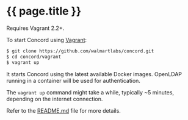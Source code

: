 # {{ page.title }}

Requires Vagrant 2.2+.

To start Concord using [Vagrant](https://www.vagrantup.com/):

```bash
$ git clone https://github.com/walmartlabs/concord.git
$ cd concord/vagrant
$ vagrant up
```

It starts Concord using the latest available Docker images.
OpenLDAP running in a container will be used for authentication.

The `vagrant up` command might take a while, typically ~5 minutes, depending
on the internet connection.

Refer to the [README.md](https://github.com/walmartlabs/concord/blob/master/vagrant/README.md)
file for more details.
